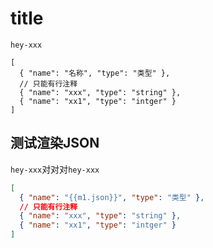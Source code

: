 # title

`hey-xxx`


```json-table
[
  { "name": "名称", "type": "类型" },  
  // 只能有行注释
  { "name": "xxx", "type": "string" },  
  { "name": "xx1", "type": "intger" }  
]
```


## 测试渲染JSON

`hey-xxx`对对对`hey-xxx`

```json
[
  { "name": "{{m1.json}}", "type": "类型" },  
  // 只能有行注释
  { "name": "xxx", "type": "string" },  
  { "name": "xx1", "type": "intger" }  
]
```

